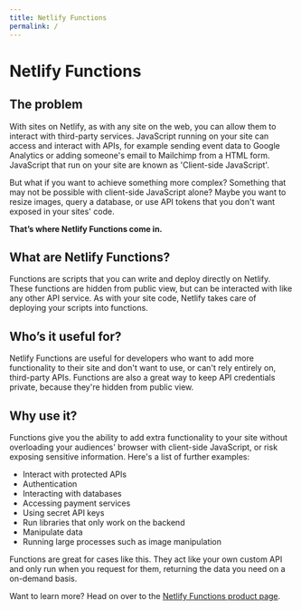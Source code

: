 ```yaml
---
title: Netlify Functions
permalink: /
---
```


# Netlify Functions

## The problem

With sites on Netlify, as with any site on the web, you can allow them to interact with third-party services. JavaScript running on your site can access and interact with APIs, for example sending event data to Google Analytics or adding someone's email to Mailchimp from a HTML form. JavaScript that run on your site are known as 'Client-side JavaScript'.

But what if you want to achieve something more complex? Something that may not be possible with client-side JavaScript alone? Maybe you want to resize images, query a database, or use API tokens that you don't want exposed in your sites' code.

**That’s where Netlify Functions come in.**

## What are Netlify Functions?

Functions are scripts that you can write and deploy directly on Netlify. These functions are hidden from public view, but can be interacted with like any other API service. As with your site code, Netlify takes care of deploying your scripts into functions.

## Who’s it useful for?

Netlify Functions are useful for developers who want to add more functionality to their site and don't want to use, or can't rely entirely on, third-party APIs. Functions are also a great way to keep API credentials private, because they're hidden from public view.

## Why use it?

Functions give you the ability to add extra functionality to your site without overloading your audiences' browser with client-side JavaScript, or risk exposing sensitive information. Here's a list of further examples:

- Interact with protected APIs
- Authentication
- Interacting with databases
- Accessing payment services
- Using secret API keys
- Run libraries that only work on the backend
- Manipulate data
- Running large processes such as image manipulation

Functions are great for cases like this. They act like your own custom API and only run when you request for them, returning the data you need on a on-demand basis.

Want to learn more? Head on over to the [Netlify Functions product page](https://www.netlify.com/products/functions/).
